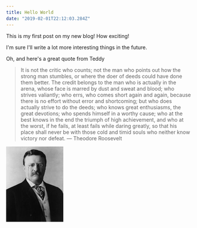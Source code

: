 ```yaml
---
title: Hello World
date: "2019-02-01T22:12:03.284Z"
---
```


This is my first post on my new blog! How exciting!

I'm sure I'll write a lot more interesting things in the future.

Oh, and here's a great quote from Teddy
>It is not the critic who counts; not the man who points out how the strong man stumbles, or where the doer of deeds could have done them better. The credit belongs to the man who is actually in the arena, whose face is marred by dust and sweat and blood; who strives valiantly; who errs, who comes short again and again, because there is no effort without error and shortcoming; but who does actually strive to do the deeds; who knows great enthusiasms, the great devotions; who spends himself in a worthy cause; who at the best knows in the end the triumph of high achievement, and who at the worst, if he fails, at least fails while daring greatly, so that his place shall never be with those cold and timid souls who neither know victory nor defeat. ― Theodore Roosevelt

![Teddy](./teddy.jpg)
